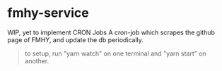 # fmhy-service
WIP, yet to implement CRON Jobs
A cron-job which scrapes the github page of FMHY, and update the db periodically.

> to setup, run "yarn watch" on one terminal and "yarn start" on another.
